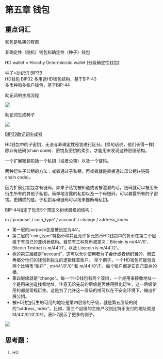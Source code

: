 # 第五章 钱包

## 重点词汇
钱包是私钥的容器

非确定性（随机）钱包和确定性（种子）钱包

HD wallet = Hirachy Deterministic wallet (分级确定性钱包)

种子=助记词 BIP39  
HD钱包 BIP32
多用途HD钱包结构，基于BIP-43  
多币种和多帐户钱包，基于BIP-44  

助记词的生成流程

![](https://camo.githubusercontent.com/206a23cb52a419ad9a99fb9e195efae3b0ddfe28/687474703a2f2f75706c6f61642d696d616765732e6a69616e7368752e696f2f75706c6f61645f696d616765732f313738353935392d626564343936323433646437353338392e706e673f696d6167654d6f6772322f6175746f2d6f7269656e742f7374726970253743696d61676556696577322f322f772f31323430)

助记词生成种子

![](https://camo.githubusercontent.com/bf862c1dddf3bea345b7b2ce053a917c8207ff58/687474703a2f2f75706c6f61642d696d616765732e6a69616e7368752e696f2f75706c6f61645f696d616765732f313738353935392d313535653630343138383837386233392e706e673f696d6167654d6f6772322f6175746f2d6f7269656e742f7374726970253743696d61676556696577322f322f772f31323430)

[BIP39助记词生成器](https://iancoleman.io/bip39/)

HD钱包中的子密钥，无法与非确定性密钥进行区分。(换句话说，他们长得一样)除非有链码(chain code)、密钥及密钥的索引，才能用来发现这种层级结构。

一个扩展密钥包括一个私钥（或者公钥）以及一个链码。

两种衍生子公钥的方法：或者通过子私钥，再或者就是直接通过母公钥(+链码chain code)。

因为扩展公钥包含有链码，如果子私钥被知道或者被泄漏的话，链码就可以被用来衍生所有的其他子私钥。简单地泄露的私钥以及一个母链码，可以暴露所有的子密钥。更糟糕的是，子私钥与母链码可以用来推断母私钥。

BIP-44指定了包含5个预定义树状层级的结构：

m / purpose' / coin_type' / account' / change / address_index

- 第一层的purpose总是被设定为44'。
- 第二层的“coin_type”特指币种并且允许多元货币HD钱包中的货币在第二个层级下有自己的亚树状结构。目前有三种货币被定义：Bitcoin is m/44'/0'、Bitcoin Testnet is m/44'/1'，以及 Litecoin is m/44'/2'。
- 树的第三层级是“account”，这可以允许使用者为了会计或者组织目的，而去再细分他们的钱包到独立的逻辑性亚账户。 举个例子，一个HD钱包可能包含两个比特币“账户”：m/44'/0'/0' 和 m/44'/0'/1'。每个账户都是它自己亚树的根。
- 第四层级就是“change”。每一个HD钱包有两个亚树，一个是用来接收地址一个是用来创造找零地址。注意无论先前的层级是否使用强化衍生，这一层级使用的都是常规衍生。这是为了允许这一层级的树可以在不安全环境下，输出扩展公钥。
- 被HD钱包衍生的可用的地址是第四层级的子级，就是第五层级的树的“address_index”。比如，第三个层级的主账户收到比特币支付的地址就是 M/44'/0'/0'/0/2。表5-7展示了更多的例子。

![](https://camo.githubusercontent.com/cbffb5ebd98f1264f4801bfb7dbeb09ad2fbf14e/687474703a2f2f75706c6f61642d696d616765732e6a69616e7368752e696f2f75706c6f61645f696d616765732f313738353935392d386539623266326462626334326163642e706e673f696d6167654d6f6772322f6175746f2d6f7269656e742f7374726970253743696d61676556696577322f322f772f31323430)



## 思考题：  

1. HD
